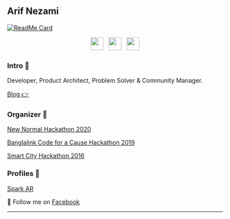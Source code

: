 

## Arif Nezami

[![ReadMe Card](https://github-readme-stats.vercel.app/api?username=arifnezami&show_icons=true)](https://github.com/arifnezami)

<p align='center'>
<a href="https://twitter.com/arifnezami"><img height="30" src="https://github.com/WaylonWalker/WaylonWalker/blob/main/icon/twitter.png?raw=true"></a>&nbsp;&nbsp;
<a href="https://instagram.com/arifnezami"><img height="30" src="https://github.com/WaylonWalker/WaylonWalker/blob/main/icon/instagram.jpg?raw=true"></a>&nbsp;&nbsp;
<a href="https://www.linkedin.com/in/arifnezami/"><img height="30" src="https://github.com/WaylonWalker/WaylonWalker/blob/main/icon/linkedin.png?raw=true"></a>
</p>




### Intro 🌱

Developer, Product Architect, Problem Solver & Community Manager.

[Blog 👉](https://arifnezami)

### Organizer 🌱

[New Normal Hackathon 2020](https://www.facebook.com/watch/live/?v=285997509294002&ref=watch_permalink)

[Banglalink Code for a Cause Hackathon 2019](https://preneurlab.com/blog-post/banglalink-sdg-hackathon-code-for-a-cause/)

[Smart City Hackathon 2016](https://www.telenor.com/smart-city-hackathon-aims-to-boost-at-dhakas-livability/)

### Profiles 🌱

[Spark AR](https://www.facebook.com/sparkarhub/portfolios/803176243877925/)

💌 Follow me on [Facebook](https://facebook.com/arifnezami/)

---


